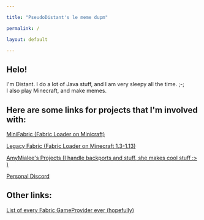 ```yaml
---

title: "PseudoDistant's le meme dupm"

permalink: /

layout: default

---
```


## Helo! 
I'm Distant. I do a lot of Java stuff, and I am very sleepy all the time. ;-; \
I also play Minecraft, and make memes.


## Here are some links for projects that I'm involved with:

[MiniFabric (Fabric Loader on Minicraft)](https://discord.gg/MsQdqe52yT)


[Legacy Fabric (Fabric Loader on Minecraft 1.3-1.13)](https://discord.gg/emgF7bp)


[AmyMialee's Projects (I handle backports and stuff, she makes cool stuff :> )](https://discord.gg/P4dUsxv6An)

[Personal Discord](https://discord.gg/SrdYZU3SwE)

## Other links:
[List of every Fabric GameProvider ever (hopefully)](https://pseudodistant.github.io/Game_Providers_List/)
